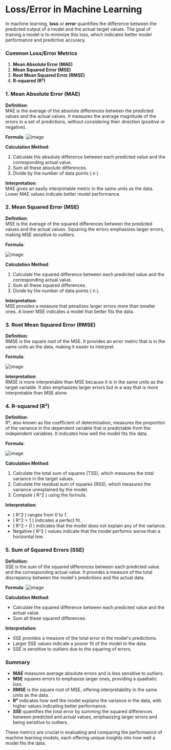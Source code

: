 # Loss/Error in Machine Learning

In machine learning, **loss** or **error** quantifies the difference between the predicted output of a model and the actual target values. The goal of training a model is to minimize this loss, which indicates better model performance and predictive accuracy.

### Common Loss/Error Metrics

1. **Mean Absolute Error (MAE)**
2. **Mean Squared Error (MSE)**
3. **Root Mean Squared Error (RMSE)**
4. **R-squared (R²)**

### 1. Mean Absolute Error (MAE)

**Definition**:  
MAE is the average of the absolute differences between the predicted values and the actual values. It measures the average magnitude of the errors in a set of predictions, without considering their direction (positive or negative).

**Formula**:
![image](https://github.com/user-attachments/assets/f325b12b-4451-4b19-b1ea-f5b0ca137f98)


**Calculation Method**:
1. Calculate the absolute difference between each predicted value and the corresponding actual value.
2. Sum all these absolute differences.
3. Divide by the number of data points \( n \).

**Interpretation**:  
MAE gives an easily interpretable metric in the same units as the data. Lower MAE values indicate better model performance.

### 2. Mean Squared Error (MSE)

**Definition**:  
MSE is the average of the squared differences between the predicted values and the actual values. Squaring the errors emphasizes larger errors, making MSE sensitive to outliers.

**Formula**:

![image](https://github.com/user-attachments/assets/a2660a1d-0beb-474a-8bd4-d98387d6fbfd)

**Calculation Method**:
1. Calculate the squared difference between each predicted value and the corresponding actual value.
2. Sum all these squared differences.
3. Divide by the number of data points \( n \).

**Interpretation**:  
MSE provides a measure that penalizes larger errors more than smaller ones. A lower MSE indicates a model that better fits the data.

### 3. Root Mean Squared Error (RMSE)

**Definition**:  
RMSE is the square root of the MSE. It provides an error metric that is in the same units as the data, making it easier to interpret.

**Formula**:

![image](https://github.com/user-attachments/assets/727a77d6-a242-406f-a138-80312de00115)

**Interpretation**:  
RMSE is more interpretable than MSE because it is in the same units as the target variable. It also emphasizes larger errors but in a way that is more interpretable than MSE alone.

### 4. R-squared (R²)

**Definition**:  
R², also known as the coefficient of determination, measures the proportion of the variance in the dependent variable that is predictable from the independent variables. It indicates how well the model fits the data.

**Formula**:

![image](https://github.com/user-attachments/assets/936fe2cf-f734-4c9d-991e-f55ad4c213e3)

**Calculation Method**:
1. Calculate the total sum of squares (TSS), which measures the total variance in the target values.
2. Calculate the residual sum of squares (RSS), which measures the variance unexplained by the model.
3. Compute \( R^2 \) using the formula.

**Interpretation**:  
- \( R^2 \) ranges from 0 to 1.
- \( R^2 = 1 \) indicates a perfect fit.
- \( R^2 = 0 \) indicates that the model does not explain any of the variance.
- Negative \( R^2 \) values indicate that the model performs worse than a horizontal line.


### 5. Sum of Squared Errors (SSE)

**Definition**:  
SSE is the sum of the squared differences between each predicted value and the corresponding actual value. It provides a measure of the total discrepancy between the model's predictions and the actual data.

**Formula**:
![image](https://github.com/user-attachments/assets/49c56153-a1e2-4d50-93c8-6b4e35e15ec9)

**Calculation Method**:
- Calculate the squared difference between each predicted value and the actual value.
- Sum all these squared differences.

**Interpretation**:  
- SSE provides a measure of the total error in the model's predictions.
- Larger SSE values indicate a poorer fit of the model to the data.
- SSE is sensitive to outliers due to the squaring of errors.



### Summary

- **MAE** measures average absolute errors and is less sensitive to outliers.
- **MSE** squares errors to emphasize larger ones, providing a quadratic loss.
- **RMSE** is the square root of MSE, offering interpretability in the same units as the data.
- **R²** indicates how well the model explains the variance in the data, with higher values indicating better performance.
- **SSE** quantifies the total error by summing the squared differences between predicted and actual values, emphasizing larger errors and being sensitive to outliers.

These metrics are crucial in evaluating and comparing the performance of machine learning models, each offering unique insights into how well a model fits the data.

